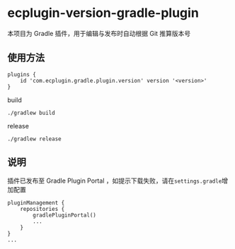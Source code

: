 # ecplugin-version-gradle-plugin

本项目为 Gradle 插件，用于编辑与发布时自动根据 Git 推算版本号

## 使用方法

```
plugins {
    id 'com.ecplugin.gradle.plugin.version' version '<version>'
}
```

build

```
./gradlew build
```

release

```
./gradlew release
```

## 说明

插件已发布至 Gradle Plugin Portal ，如提示下载失败，请在`settings.gradle`增加配置

```
pluginManagement {
    repositories {
        gradlePluginPortal()
        ...
    }
}
...
```